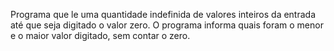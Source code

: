 Programa que le uma quantidade indefinida de valores inteiros da
entrada até que seja digitado o valor zero. O programa informa
quais foram o menor e o maior valor digitado, sem contar o zero.
